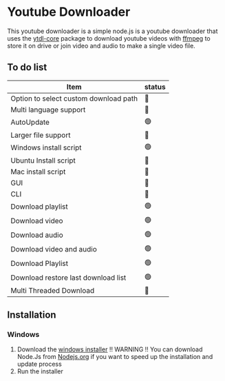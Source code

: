# Youtube Downloader
This youtube downloader is a simple node.js is a youtube downloader that uses the [ytdl-core](https://www.npmjs.com/package/ytdl-core) package to download youtube videos with [ffmpeg](https://www.ffmpeg.org/) to store it on drive or join video and audio to make a single video file.

## To do list
| Item                               | status             |
| -----------------------------------| ------------------ |
| Option to select custom download path | :red_circle:       |
| Multi language support              | :red_circle:       |
| AutoUpdate                         | :green_circle:       |
| Larger file support                    | :red_circle:       |
| Windows install script     | :green_circle:       |
| Ubuntu Install script                   | :red_circle:       |
| Mac install script                   | :red_circle:       |
| GUI                   | :red_circle:       |
| CLI                   | :red_circle:       |
| Download playlist                   | :green_circle:       |
| Download video                   | :green_circle:       |
| Download audio                   | :green_circle:       |
| Download video and audio                   | :green_circle:       |
| Download Playlist                   | :green_circle:       |
| Download restore last download list                  | :green_circle:       | 
| Multi Threaded Download                   | :red_circle:       |


## Installation
### Windows
1. Download the [windows installer](https://raw.githubusercontent.com/misalibaytb/youtube-downloader/main/Dependencies/Install.cmd) !! WARNING !! You can download Node.Js from [Nodejs.org](https://nodejs.org/en/download/) if you want to speed up the installation and update process
2. Run the installer